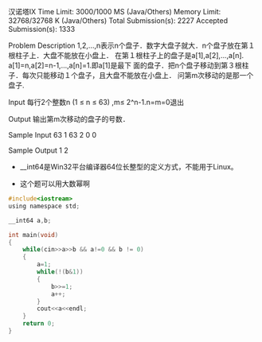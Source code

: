 汉诺塔IX
Time Limit: 3000/1000 MS (Java/Others)    Memory Limit: 32768/32768 K (Java/Others)
Total Submission(s): 2227    Accepted Submission(s): 1333


Problem Description
1,2,...,n表示n个盘子．数字大盘子就大．n个盘子放在第１根柱子上．大盘不能放在小盘上． 
在第１根柱子上的盘子是a[1],a[2],...,a[n]. a[1]=n,a[2]=n-1,...,a[n]=1.即a[1]是最下 
面的盘子．把n个盘子移动到第３根柱子．每次只能移动１个盘子，且大盘不能放在小盘上． 
问第m次移动的是那一个盘子.


Input
每行2个整数n (1 ≤ n ≤ 63) ,m≤ 2^n-1.n=m=0退出


Output
输出第m次移动的盘子的号数．

Sample Input
63 1
63 2
0 0

Sample Output
1
2

- __int64是Win32平台编译器64位长整型的定义方式，不能用于Linux。

- 这个题可以用大数幂啊

```c
#include<iostream>
using namespace std;

__int64 a,b;

int main(void)
{
    while(cin>>a>>b && a!=0 && b != 0)
    {
        a=1;
        while(!(b&1))
        {
            b>>=1;
            a++;
        }
        cout<<a<<endl;
    }
    return 0;
}
```

